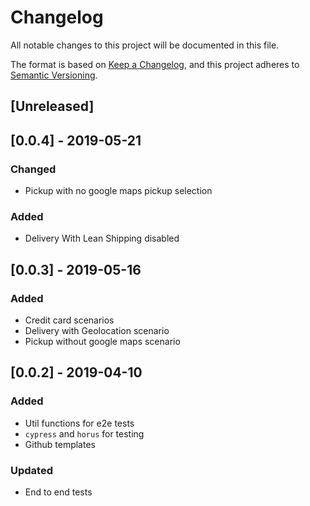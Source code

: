 # Changelog

All notable changes to this project will be documented in this file.

The format is based on [Keep a Changelog](https://keepachangelog.com/en/1.0.0/),
and this project adheres to [Semantic Versioning](https://semver.org/spec/v2.0.0.html).

## [Unreleased]

## [0.0.4] - 2019-05-21

### Changed

- Pickup with no google maps pickup selection

### Added

- Delivery With Lean Shipping disabled

## [0.0.3] - 2019-05-16

### Added

- Credit card scenarios
- Delivery with Geolocation scenario
- Pickup without google maps scenario

## [0.0.2] - 2019-04-10

### Added

- Util functions for e2e tests
- `cypress` and `horus` for testing
- Github templates

### Updated

- End to end tests
